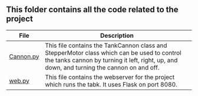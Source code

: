 ## This folder contains all the code related to the project

| File | Description |
|------|-------------|
| [Cannon.py](Cannon.py) | This file contains the TankCannon class and StepperMotor class which can be used to control the tanks cannon by turning it left, right, up, and down, and turning the cannon on and off. |
| [web.py](web.py) | This file contains the webserver for the project which runs the tabk. It uses Flask on port 8080. |
